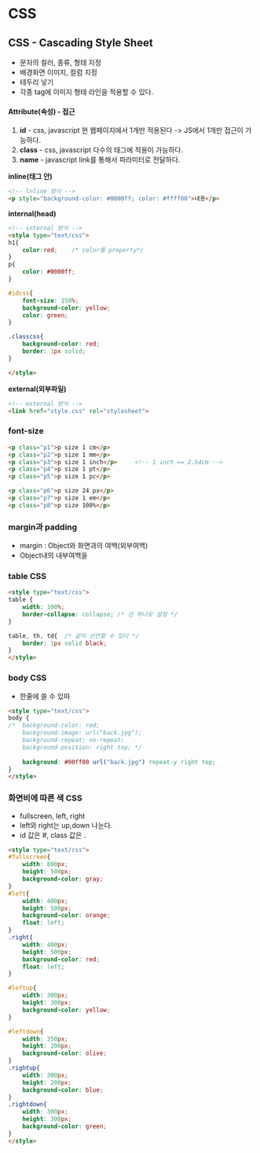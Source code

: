 # CSS

## CSS - Cascading Style Sheet

- 문자의 컬러, 종류, 형태 지정
- 배경화면 이미지, 컬럼 지정
- 테두리 넣기
- 각종 tag에 이미지 형태 라인을 적용할 수 있다.
  	

#### Attribute(속성) - 접근

1. **id**			- css, javascript	현 웹페이지에서 1개만 적용된다	->	 JS에서 1개만 접근이 가능하다.
2. **class**	  - css, javascript	다수의 태그에 적용이 가능하다.
3. **name**	 - javascript 		   link를 통해서 파라미터로 전달하다.



**inline(태그 안)**

```html
<!-- lnline 방식 -->
<p style="background-color: #0000ff; color: #ffff00">내용</p>

```



**internal(head)**

```html
<!-- internal 방식 -->
<style type="text/css">
h1{
	color:red;    /* color를 property*/
}
p{
	color: #0000ff;
}

#idcss{
	font-size: 150%;
	background-color: yellow;
	color: green; 	
}

.classcss{
	background-color: red;
	border: 1px solid;
}

</style>
```



**external(외부파일)**

```html
<!-- external 방식 -->
<link href="style.css" rel="stylesheet">
```



### font-size

```html
<p class="p1">p size 1 cm</p>
<p class="p2">p size 1 mm</p>
<p class="p3">p size 1 inch</p>		<!-- 1 inch == 2.54cm -->
<p class="p4">p size 1 pt</p>
<p class="p5">p size 1 pc</p>

<p class="p6">p size 24 px</p>
<p class="p7">p size 1 em</p>
<p class="p8">p size 100%</p>
```



### margin과 padding

- margin : Object와 화면과의 여백(외부여백)
- Object내의 내부여백을 



### table CSS

```html
<style type="text/css">
table {
	width: 100%;
	border-collapse: collapse; /* 선 하나로 설정 */
}

table, th, td{ 	/* 같이 선언할 수 있다 */
	border: 1px solid black;
}
</style>
```



### body CSS

- 한줄에 쓸 수 있따

```html
<style type="text/css">
body {
/* 	background-color: red;
	background-image: url("back.jpg");
	background-repeat: no-repeat;
	background-position: right top; */
	
	background: #00ff00 url("back.jpg") repeat-y right top;
}
</style>
```



### 화면비에 따른 색 CSS

- fullscreen, left, right 
- left와 right는 up,down 나눈다.
- id 값은 #, class 값은 . 

```html
<style type="text/css">
#fullscreen{
	width: 800px;
	height: 500px;
	background-color: gray;
}
#left{
	width: 400px; 
	height: 500px;
	background-color: orange;
	float: left;
}
.right{
	width: 400px;
	height: 500px;
	background-color: red;
	float: left;
}

#leftup{
	width: 300px;
	height: 300px;
	background-color: yellow;
}

#leftdown{
	width: 350px;
	height: 200px;
	background-color: olive;
}
.rightup{
	width: 300px;
	height: 200px;
	background-color: blue;
}
.rightdown{
	width: 300px;
	height: 300px;
	background-color: green;
}
</style>
```

